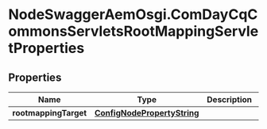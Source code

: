 # NodeSwaggerAemOsgi.ComDayCqCommonsServletsRootMappingServletProperties

## Properties

Name | Type | Description | Notes
------------ | ------------- | ------------- | -------------
**rootmappingTarget** | [**ConfigNodePropertyString**](ConfigNodePropertyString.md) |  | [optional] 


